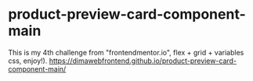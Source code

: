 # product-preview-card-component-main
This is my 4th challenge from "frontendmentor.io", flex + grid + variables css, enjoy!).
https://dimawebfrontend.github.io/product-preview-card-component-main/
